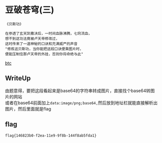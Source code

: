 # 豆破苍穹(三)
```
《贝斯功》

在参透了玄天凯撒决后，一时间血脉沸腾，七窍流血，
想不到这功法竟被卢天帝修改过，
这时传来了一道神秘的口诀和充满威严的声音
"修炼这贝斯功，当你能把这段口诀便乘图片时，
便能压制住那卢天帝的外挂，否则你将命绝与此"
```
[btc](attachment/btc)
## WriteUp

由题意得，要把这段看起来是base64的字符串转成图片，直接找个base64转图片的网站\
或者在base64前面加上`data:image/png;base64,`然后放到地址栏就能直接解析出图片，然后里面就是flag

## flag

`flag{146823b0-f2ea-11e9-9f8b-144f8ab5fda1}`
